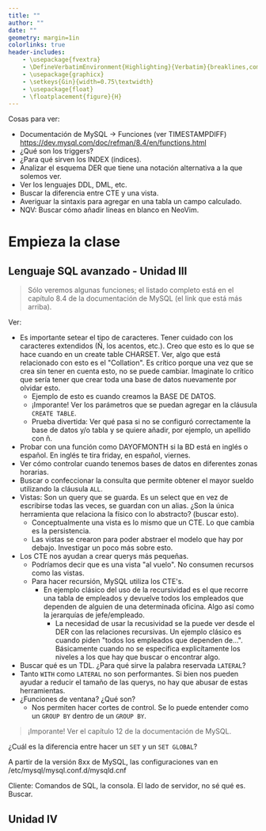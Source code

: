 ```yaml
---
title: ""
author: ""
date: ""
geometry: margin=1in
colorlinks: true
header-includes:
	- \usepackage{fvextra}
	- \DefineVerbatimEnvironment{Highlighting}{Verbatim}{breaklines,commandchars=\\\{\}}
	- \usepackage{graphicx}
	- \setkeys{Gin}{width=0.75\textwidth}
	- \usepackage{float}
	- \floatplacement{figure}{H}
---
```


Cosas para ver: 

* Documentación de MySQL -> Funciones (ver TIMESTAMPDIFF) https://dev.mysql.com/doc/refman/8.4/en/functions.html
* ¿Qué son los triggers?
* ¿Para qué sirven los INDEX (índices).
* Analizar el esquema DER que tiene una notación alternativa a la que solemos ver.
* Ver los lenguajes DDL, DML, etc.
* Buscar la diferencia entre CTE y una vista.
* Averiguar la sintaxis para agregar en una tabla un campo calculado.
* NQV: Buscar cómo añadir líneas en blanco en NeoVim.

<!-- Me fue re mal en el Kahoot! -->

# Empieza la clase

## Lenguaje SQL avanzado - Unidad III

> Sólo veremos algunas funciones; el listado completo está en el capítulo 8.4 de la documentación de MySQL (el link que está más arriba).

Ver:
* Es importante setear el tipo de caracteres. Tener cuidado con los caracteres extendidos (Ñ, los acentos, etc.). Creo que esto es lo que se hace cuando en un create table CHARSET. Ver, algo que está relacionado con esto es el "Collation". Es crítico porque una vez que se crea sin tener en cuenta esto, no se puede cambiar. Imaginate lo crítico que sería tener que crear toda una base de datos nuevamente por olvidar esto.
  * Ejemplo de esto es cuando creamos la BASE DE DATOS. 
  * ¡Imporante! Ver los parámetros que se puedan agregar en la cláusula `CREATE TABLE`.
  * Prueba divertida: Ver qué pasa si no se configuró correctamente la base de datos y/o tabla y se quiere añadir, por ejemplo, un apellido con ñ.
* Probar con una función como DAYOFMONTH si la BD está en inglés o español. En inglés te tira friday, en español, viernes.
* Ver cómo controlar cuando tenemos bases de datos en diferentes zonas horarias.
* Buscar o confeccionar la consulta que permite obtener el mayor sueldo utilizando la cláusula `ALL`.
* Vistas: Son un query que se guarda. Es un select que en vez de escribirse todas las veces, se guardan con un alias. ¿Son la única herramienta que relaciona la físico con lo abstracto? (buscar esto).
  * Conceptualmente una vista es lo mismo que un CTE. Lo que cambia es la persistencia.
  * Las vistas se crearon para poder abstraer el modelo que hay por debajo. Investigar un poco más sobre esto.
* Los CTE nos ayudan a crear querys más pequeñas.
  * Podríamos decir que es una vista "al vuelo". No consumen recursos como las vistas. 
  * Para hacer recursión, MySQL utiliza los CTE's.
    * En ejemplo clásico del uso de la recursividad es el que recorre una tabla de empleados y devuelve todos los empleados que dependen de alguien de una determinada oficina. Algo así como la jerarquías de jefe/empleado. 
      * La necesidad de usar la recusividad se la puede ver desde el DER con las relaciones recursivas. Un ejemplo clásico es cuando piden "todos los empleados que dependen de...". Básicamente cuando no se especifica explicítamente los niveles a los que hay que buscar o encontrar algo. 
* Buscar qué es un TDL. ¿Para qué sirve la palabra reservada `LATERAL`?
* Tanto `WITH` como `LATERAL` no son performantes. Si bien nos pueden ayudar a reducir el tamaño de las querys, no hay que abusar de estas herramientas.
* ¿Funciones de ventana? ¿Qué son? 
  * Nos permiten hacer cortes de control. Se lo puede entender como un `GROUP BY` dentro de un `GROUP BY`.

> ¡Imporante! Ver el capítulo 12 de la documentación de MySQL.

¿Cuál es la diferencia entre hacer un `SET` y un `SET GLOBAL`?

A partir de la versión 8xx de MySQL, las configuraciones van en /etc/mysql/mysql.conf.d/mysqld.cnf

Cliente: Comandos de SQL, la consola. El lado de servidor, no sé qué es. Buscar.

##  Unidad IV













  
